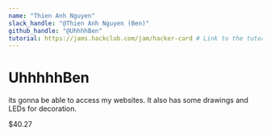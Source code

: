 ```yaml
---
name: "Thien Anh Nguyen"
slack_handle: "@Thien Anh Nguyen (Ben)"
github_handle: "@UhhhhBen"
tutorial: https://jams.hackclub.com/jam/hacker-card # Link to the tutorial if you used one
---
```


# UhhhhhBen

<!-- Describe your board in 2-3 sentences. What are you making? What will it do? -->
its gonna be able to access my websites. It also has some drawings and LEDs for decoration.
<!-- How much is it going to cost? -->
$40.27
<!-- Tell us a little bit about your design process. What were some challenges? What helped? ***Totally optional*** -->